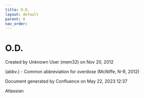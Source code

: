 ```yaml
---
title: O.D.
layout: default
parent: O
nav_order:
---
```


# O.D.

Created by  Unknown User (mem32) on Nov 20, 2012

(abbv.) - Common abbreviation for overdose (McNiffe, N-R, 2012)

Document generated by Confluence on May 22, 2023 12:37

Atlassian
